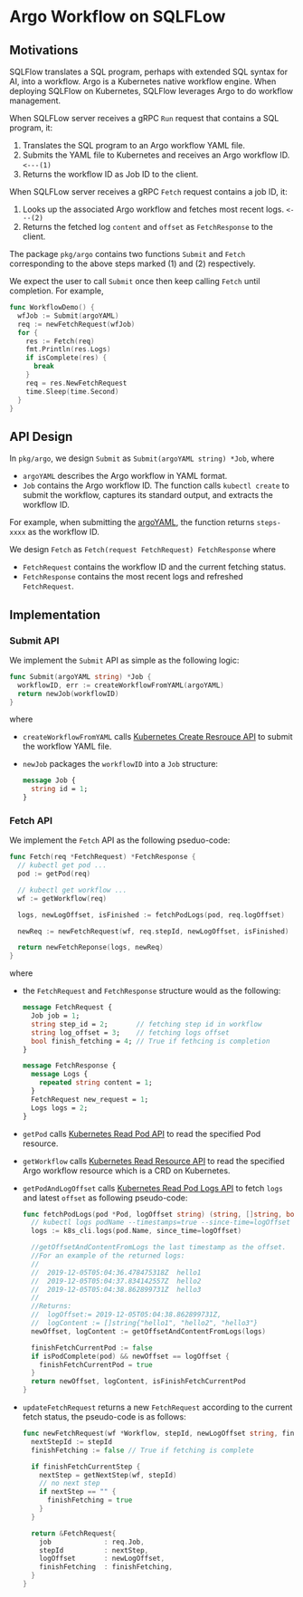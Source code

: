 # Argo Workflow on SQLFLow

## Motivations

SQLFlow translates a SQL program, perhaps with extended SQL syntax for AI, into a workflow. Argo is a Kubernetes native workflow engine. When deploying SQLFlow on Kubernetes, SQLFlow leverages Argo to do workflow management.

When SQLFLow server receives a gRPC `Run` request that contains a SQL program, it:

1. Translates the SQL program to an Argo workflow YAML file.
1. Submits the YAML file to Kubernetes and receives an Argo workflow ID. `<---(1)`
1. Returns the workflow ID as Job ID to the client.

When SQLFLow server receives a gRPC `Fetch` request contains a job ID, it:

1. Looks up the associated Argo workflow and fetches most recent logs. `<---(2)`
1. Returns the fetched log `content` and `offset` as `FetchResponse` to the client.

The package `pkg/argo` contains two functions `Submit` and `Fetch` corresponding to the above steps marked (1) and (2) respectively.

We expect the user to call `Submit` once then keep calling `Fetch` until completion. For example,

```go
func WorkflowDemo() {
  wfJob := Submit(argoYAML)
  req := newFetchRequest(wfJob)
  for {
    res := Fetch(req)
    fmt.Println(res.Logs)
    if isComplete(res) {
      break
    }
    req = res.NewFetchRequest
    time.Sleep(time.Second)
  }
}
```

## API Design

In `pkg/argo`, we design `Submit` as `Submit(argoYAML string) *Job`, where

- `argoYAML` describes the Argo workflow in YAML format.
- `Job` contains the Argo workflow ID. The function calls `kubectl create` to submit the workflow, captures its standard output, and extracts the workflow ID.

For example, when submitting the [argoYAML](https://github.com/argoproj/argo/blob/master/examples/steps.yaml), the function returns `steps-xxxx` as the workflow ID.

We design `Fetch` as `Fetch(request FetchRequest) FetchResponse` where

- `FetchRequest` contains the workflow ID and the current fetching status.
- `FetchResponse` contains the most recent logs and refreshed `FetchRequest`.

## Implementation

### Submit API

We implement the `Submit` API as simple as the following logic:

``` go
func Submit(argoYAML string) *Job {
  workflowID, err := createWorkflowFromYAML(argoYAML)
  return newJob(workflowID)
}
```

where

- `createWorkflowFromYAML` calls [Kubernetes Create Resrouce API](https://kubernetes.io/docs/reference/generated/kubernetes-api/v1.10/#resource-operations) to submit the workflow YAML file.

- `newJob` packages the `workflowID` into a `Job` structure:

    ``` protobuf
    message Job {
      string id = 1;
    }
    ```

### Fetch API

We implement the `Fetch` API as the following pseduo-code:

``` go
func Fetch(req *FetchRequest) *FetchResponse {
  // kubectl get pod ...
  pod := getPod(req)

  // kubectl get workflow ...
  wf := getWorkflow(req)

  logs, newLogOffset, isFinished := fetchPodLogs(pod, req.logOffset)

  newReq := newFetchRequest(wf, req.stepId, newLogOffset, isFinished)

  return newFetchReponse(logs, newReq)
}
```

where

- the `FetchRequest` and `FetchResponse` structure would as the following:

    ``` protobuf
    message FetchRequest {
      Job job = 1;
      string step_id = 2;       // fetching step id in workflow
      string log_offset = 3;    // fetching logs offset
      bool finish_fetching = 4; // True if fethcing is completion
    }

    message FetchResponse {
      message Logs {
        repeated string content = 1;
      }
      FetchRequest new_request = 1;
      Logs logs = 2;
    }
    ```

- `getPod` calls [Kubernetes Read Pod API](https://kubernetes.io/docs/reference/generated/kubernetes-api/v1.10/#read-61) to read the specified Pod resource.
- `getWorkflow` calls [Kubernetes Read Resource API](https://kubernetes.io/docs/reference/generated/kubernetes-api/v1.10/#resource-operations) to read the specified Argo workflow resource which is a CRD on Kubernetes.
- `getPodAndLogOffset` calls [Kubernetes Read Pod Logs API](https://kubernetes.io/docs/reference/generated/kubernetes-api/v1.10/#read-log) to fetch `logs` and latest `offset` as following pseudo-code:

    ``` go
    func fetchPodLogs(pod *Pod, logOffset string) (string, []string, bool) {
      // kubectl logs podName --timestamps=true --since-time=logOffset
      logs := k8s_cli.logs(pod.Name, since_time=logOffset)

      //getOffsetAndContentFromLogs the last timestamp as the offset.
      //For an example of the returned logs:
      //
      //  2019-12-05T05:04:36.478475318Z  hello1
      //  2019-12-05T05:04:37.834142557Z  hello2
      //  2019-12-05T05:04:38.862899731Z  hello3
      //
      //Returns:
      //  logOffset:= 2019-12-05T05:04:38.862899731Z,
      //  logContent := []string{"hello1", "hello2", "hello3"}
      newOffset, logContent := getOffsetAndContentFromLogs(logs)

      finishFetchCurrentPod := false
      if isPodComplete(pod) && newOffset == logOffset {
        finishFetchCurrentPod = true
      }
      return newOffset, logContent, isFinishFetchCurrentPod
    }
    ```

- `updateFetchRequest` returns a new `FetchRequest` according to the current fetch status, the pseudo-code is as follows:

    ``` go
    func newFetchRequest(wf *Workflow, stepId, newLogOffset string, finishFetchCurrentStep bool) *FetchRequest {
      nextStepId := stepId
      finishFetching := false // True if fetching is complete

      if finishFetchCurrentStep {
        nextStep = getNextStep(wf, stepId)
        // no next step
        if nextStep == "" {
          finishFetching = true
        }
      }

      return &FetchRequest{
        job             : req.Job,
        stepId          : nextStep,
        logOffset       : newLogOffset,
        finishFetching  : finishFetching,
      }
    }
    ```
